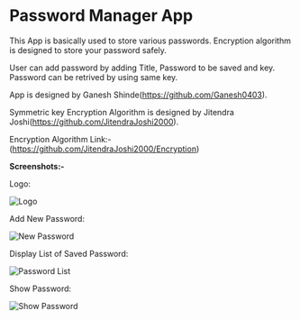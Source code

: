 # Password Manager App
This App is basically used to store various passwords. Encryption algorithm is designed to store your password safely.

User can add password by adding Title, Password to be saved and key.
Password can be retrived by using same key.

App is designed by Ganesh Shinde(https://github.com/Ganesh0403).

Symmetric key Encryption Algorithm is designed by Jitendra Joshi(https://github.com/JitendraJoshi2000).

Encryption Algorithm Link:-(https://github.com/JitendraJoshi2000/Encryption)



<b>Screenshots:-</b>

Logo:

![Logo](https://github.com/JitendraJoshi2000/PasswordManagerApp/blob/master/Screenshots/Logo.jpeg)

Add New Password:

![New Password](https://github.com/JitendraJoshi2000/PasswordManagerApp/blob/master/Screenshots/New%20Password.jpeg)

Display List of Saved Password:

![Password List](https://github.com/JitendraJoshi2000/PasswordManagerApp/blob/master/Screenshots/PasswordList.jpeg)

Show Password:

![Show Password](https://github.com/JitendraJoshi2000/PasswordManagerApp/blob/master/Screenshots/ShowPassword.jpeg)
